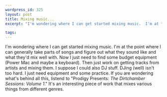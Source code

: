 ```yaml
--- 
wordpress_id: 325
layout: post
title: Mixing music...
excerpt: "I'm wondering where I can get started mixing music.  I'm at the point where I can generally take parts of songs and figure out what they sound like and what they'd mix well with.  Now I just need to find some budget equipment (Power Mac and maybe a keyboard).  Then just work on getting tracks from artists and mixing them.  I suppose I could also DJ stuff.  DJing (well) isn't too hard.  I just need equipment and some practice.  If you are wondering what's behind all this, listend to \"Prodigy Presents: <I>The Dirtchamber Sessions: Volume 1</I>.\"  It's an interesting piece of work that mixes various things from different genres."

tags: 
---
```


I'm wondering where I can get started mixing music.  I'm at the point where I can generally take parts of songs and figure out what they sound like and what they'd mix well with.  Now I just need to find some budget equipment (Power Mac and maybe a keyboard).  Then just work on getting tracks from artists and mixing them.  I suppose I could also DJ stuff.  DJing (well) isn't too hard.  I just need equipment and some practice.  If you are wondering what's behind all this, listend to "Prodigy Presents: <I>The Dirtchamber Sessions: Volume 1</I>."  It's an interesting piece of work that mixes various things from different genres.
